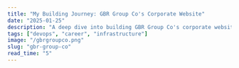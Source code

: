 ```yaml
---
title: "My Building Journey: GBR Group Co's Corporate Website"
date: "2025-01-25"
description: "A deep dive into building GBR Group Co's corporate website, covering the technical challenges, infrastructure decisions, and lessons learned from developing a modern business website."
tags: ["devops", "career", "infrastructure"]
image: "/gbrgroupco.png"
slug: "gbr-group-co"
read_time: "5"
---
```

